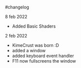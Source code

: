 #changelog

8 feb 2022
* Added Basic Shaders

2 feb 2022
* KimeCrust was born :D
* added a window
* added keyboard event handler
* F11 now fullscreens the window
